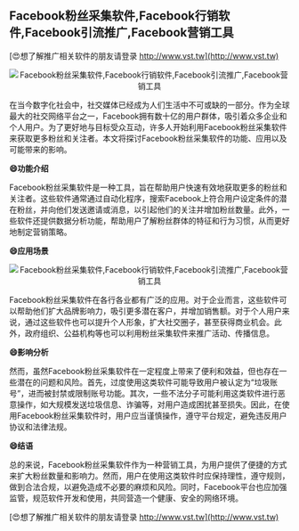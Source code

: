 ## **Facebook粉丝采集软件,Facebook行销软件,Facebook引流推广,Facebook营销工具**

[😍想了解推广相关软件的朋友请登录 http://www.vst.tw](http://www.vst.tw)

 <center><img src="https://vst.tw/MP4/tuiguang/png/8.png" alt="Facebook粉丝采集软件,Facebook行销软件,Facebook引流推广,Facebook营销工具"></center>

在当今数字化社会中，社交媒体已经成为人们生活中不可或缺的一部分。作为全球最大的社交网络平台之一，Facebook拥有数十亿的用户群体，吸引着众多企业和个人用户。为了更好地与目标受众互动，许多人开始利用Facebook粉丝采集软件来获取更多粉丝和关注者。本文将探讨Facebook粉丝采集软件的功能、应用以及可能带来的影响。

**😄功能介绍**

Facebook粉丝采集软件是一种工具，旨在帮助用户快速有效地获取更多的粉丝和关注者。这些软件通常通过自动化程序，搜索Facebook上符合用户设定条件的潜在粉丝，并向他们发送邀请或消息，以引起他们的关注并增加粉丝数量。此外，一些软件还提供数据分析功能，帮助用户了解粉丝群体的特征和行为习惯，从而更好地制定营销策略。

**😄应用场景**

 <center><img src="https://vst.tw/MP4/tuiguang/png/7.png" alt="Facebook粉丝采集软件,Facebook行销软件,Facebook引流推广,Facebook营销工具"></center>

Facebook粉丝采集软件在各行各业都有广泛的应用。对于企业而言，这些软件可以帮助他们扩大品牌影响力，吸引更多潜在客户，并增加销售额。对于个人用户来说，通过这些软件也可以提升个人形象，扩大社交圈子，甚至获得商业机会。此外，政府组织、公益机构等也可以利用粉丝采集软件来推广活动、传播信息。

**😄影响分析**

然而，虽然Facebook粉丝采集软件在一定程度上带来了便利和效益，但也存在一些潜在的问题和风险。首先，过度使用这类软件可能导致用户被认定为“垃圾账号”，进而被封禁或限制账号功能。其次，一些不法分子可能利用这类软件进行恶意操作，如大规模发送垃圾信息、诈骗等，对用户造成困扰甚至损失。因此，在使用Facebook粉丝采集软件时，用户应当谨慎操作，遵守平台规定，避免违反用户协议和法律法规。

**😄结语**

总的来说，Facebook粉丝采集软件作为一种营销工具，为用户提供了便捷的方式来扩大粉丝数量和影响力。然而，用户在使用这类软件时应保持理性，遵守规则，做到合法合规，以避免造成不必要的麻烦和风险。同时，Facebook平台也应加强监管，规范软件开发和使用，共同营造一个健康、安全的网络环境。

[😍想了解推广相关软件的朋友请登录 http://www.vst.tw](http://www.vst.tw)



